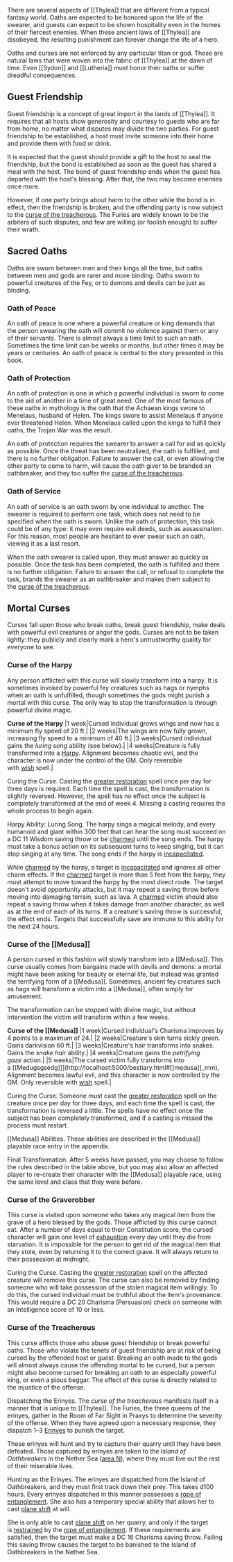 There are several aspects of [[Thylea]] that are different from a typical fantasy world. Oaths are expected to be honored upon the life of the swearer, and guests can expect to be shown hospitality even in the homes of their fiercest enemies. When these ancient laws of [[Thylea]] are disobeyed, the resulting punishment can forever change the life of a hero.

Oaths and curses are not enforced by any particular titan or god. These are natural laws that were woven into the fabric of [[Thylea]] at the dawn of time. Even [[Sydon]] and [[Lutheria]] must honor their oaths or suffer dreadful consequences.

## Guest Friendship
Guest friendship is a concept of great import in the lands of [[Thylea]]. It requires that all hosts show generosity and courtesy to guests who are far from home, no matter what disputes may divide the two parties. For guest friendship to be established, a host must invite someone into their home and provide them with food or drink.

It is expected that the guest should provide a gift to the host to seal the friendship, but the bond is established as soon as the guest has shared a meal with the host. The bond of guest friendship ends when the guest has departed with the host's blessing. After that, the two may become enemies once more.

However, if one party brings about harm to the other while the bond is in effect, then the friendship is broken, and the offending party is now subject to the [curse of the treacherous](http://localhost:5000/rewards.html#curse%20of%20the%20treacherous_arcanumworldsodysseyofthedragonlords). The Furies are widely known to be the arbiters of such disputes, and few are willing (or foolish enough) to suffer their wrath.

## Sacred Oaths
Oaths are sworn between men and their kings all the time, but oaths between men and gods are rarer and more binding. Oaths sworn to powerful creatures of the Fey, or to demons and devils can be just as binding.

### Oath of Peace
An oath of peace is one where a powerful creature or king demands that the person swearing the oath will commit no violence against them or any of their servants. There is almost always a time limit to such an oath. Sometimes the time limit can be weeks or months, but other times it may be years or centuries. An oath of peace is central to the story presented in this book.

### Oath of Protection
An oath of protection is one in which a powerful individual is sworn to come to the aid of another in a time of great need. One of the most famous of these oaths in mythology is the oath that the Achaean kings swore to Menelaus, husband of Helen. The kings swore to assist Menelaus if anyone ever threatened Helen. When Menelaus called upon the kings to fulfill their oaths, the Trojan War was the result.

An oath of protection requires the swearer to answer a call for aid as quickly as possible. Once the threat has been neutralized, the oath is fulfilled, and there is no further obligation. Failure to answer the call, or even allowing the other party to come to harm, will cause the oath giver to be branded an oathbreaker, and they too suffer the [curse of the treacherous](http://localhost:5000/rewards.html#curse%20of%20the%20treacherous_arcanumworldsodysseyofthedragonlords).

### Oath of Service
An oath of service is an oath sworn by one individual to another. The swearer is required to perform one task, which does not need to be specified when the oath is sworn. Unlike the oath of protection, this task could be of any type: it may even require evil deeds, such as assassination. For this reason, most people are hesitant to ever swear such an oath, viewing it as a last resort.

When the oath swearer is called upon, they must answer as quickly as possible. Once the task has been completed, the oath is fulfilled and there is no further obligation. Failure to answer the call, or refusal to complete the task, brands the swearer as an oathbreaker and makes them subject to the [curse of the treacherous](http://localhost:5000/rewards.html#curse%20of%20the%20treacherous_arcanumworldsodysseyofthedragonlords).

## Mortal Curses
Curses fall upon those who break oaths, break guest friendship, make deals with powerful evil creatures or anger the gods. Curses are not to be taken lightly: they publicly and clearly mark a hero's untrustworthy quality for everyone to see.

### Curse of the Harpy
Any person afflicted with this curse will slowly transform into a harpy. It is sometimes invoked by powerful fey creatures such as hags or nymphs when an oath is unfulfilled, though sometimes the gods might punish a mortal with this curse. The only way to stop the transformation is through powerful divine magic.

**Curse of the Harpy**
|1 week|Cursed individual grows wings and now has a minimum fly speed of 20 ft.|
|2 weeks|The wings are now fully grown, increasing fly speed to a minimum of 40 ft.|
|3 weeks|Cursed individual gains the _luring song_ ability (see below).|
|4 weeks|Creature is fully transformed into a [Harpy](http://localhost:5000/bestiary.html#harpy_arcanumworldsodysseyofthedragonlords). Alignment becomes chaotic evil, and the character is now under the control of the GM. Only reversible with [wish](http://localhost:5000/spells.html#wish_phb) spell.|

Curing the Curse. Casting the [greater restoration](http://localhost:5000/spells.html#greater%20restoration_phb) spell once per day for three days is required. Each time the spell is cast, the transformation is slightly reversed. However, the spell has no effect once the subject is completely transformed at the end of week 4. Missing a casting requires the whole process to begin again.

Harpy Ability: Luring Song. The harpy sings a magical melody, and every humanoid and giant within 300 feet that can hear the song must succeed on a DC 11 Wisdom saving throw or be [charmed](http://localhost:5000/conditionsdiseases.html#charmed_phb) until the song ends. The harpy must take a bonus action on its subsequent turns to keep singing, but it can stop singing at any time. The song ends if the harpy is [incapacitated](http://localhost:5000/conditionsdiseases.html#incapacitated_phb).

While [charmed](http://localhost:5000/conditionsdiseases.html#charmed_phb) by the harpy, a target is [incapacitated](http://localhost:5000/conditionsdiseases.html#incapacitated_phb) and ignores all other charm effects. If the [charmed](http://localhost:5000/conditionsdiseases.html#charmed_phb) target is more than 5 feet from the harpy, they must attempt to move toward the harpy by the most direct route. The target doesn't avoid opportunity attacks, but it may repeat a saving throw before moving into damaging terrain, such as lava. A [charmed](http://localhost:5000/conditionsdiseases.html#charmed_phb) victim should also repeat a saving throw when it takes damage from another character, as well as at the end of each of its turns. If a creature's saving throw is successful, the effect ends. Targets that successfully save are immune to this ability for the next 24 hours.

### Curse of the [[Medusa]]
A person cursed in this fashion will slowly transform into a [[Medusa]]. This curse usually comes from bargains made with devils and demons: a mortal might have been asking for beauty or eternal life, but instead was granted the terrifying form of a [[Medusa]]. Sometimes, ancient fey creatures such as hags will transform a victim into a [[Medusa]], often simply for amusement.

The transformation can be stopped with divine magic, but without intervention the victim will transform within a few weeks.

**Curse of the [[Medusa]]**
|1 week|Cursed individual's Charisma improves by 4 points to a maximum of 24.|
|2 weeks|Creature's skin turns sickly green. Gains darkvision 60 ft.|
|3 weeks|Creature's hair transforms into snakes. Gains the _snake hair_ ability.|
|4 weeks|Creature gains the _petrifying gaze_ action.|
|5 weeks|The cursed victim fully transforms into a [[Medugsgsedg]]](http://localhost:5000/bestiary.html#[[medusa]]_mm), Alignment becomes lawful evil, and this character is now controlled by the GM. Only reversible with [wish](http://localhost:5000/spells.html#wish_phb) spell.|

Curing the Curse. Someone must cast the [greater restoration](http://localhost:5000/spells.html#greater%20restoration_phb) spell on the creature once per day for three days, and each time the spell is cast, the transformation is reversed a little. The spells have no effect once the subject has been completely transformed, and if a casting is missed the process must restart.

[[Medusa]] Abilities. These abilities are described in the [[Medusa]] playable race entry in the appendix.

Final Transformation. After 5 weeks have passed, you may choose to follow the rules described in the table above, but you may also allow an affected player to re-create their character with the [[Medusa]] playable race, using the same level and class that they were before.

### Curse of the Graverobber
This curse is visited upon someone who takes any magical item from the grave of a hero blessed by the gods. Those afflicted by this curse cannot eat. After a number of days equal to their Constitution score, the cursed character will gain one level of [exhaustion](http://localhost:5000/conditionsdiseases.html#exhaustion_phb) every day until they die from starvation. It is impossible for the person to get rid of the magical item that they stole, even by returning it to the correct grave. It will always return to their possession at midnight.

Curing the Curse. Casting the [greater restoration](http://localhost:5000/spells.html#greater%20restoration_phb) spell on the affected creature will remove this curse. The curse can also be removed by finding someone who will take possession of the stolen magical item willingly. To do this, the cursed individual must be truthful about the item's provenance. This would require a DC 20 Charisma (Persuasion) check on someone with an Intelligence score of 10 or less.

### Curse of the Treacherous
This curse afflicts those who abuse guest friendship or break powerful oaths. Those who violate the tenets of guest friendship are at risk of being cursed by the offended host or guest. Breaking an oath made to the gods will almost always cause the offending mortal to be cursed, but a person might also become cursed for breaking an oath to an especially powerful king, or even a pious beggar. The effect of this curse is directly related to the injustice of the offense.

Dispatching the Erinyes. The _curse of the treacherous_ manifests itself in a manner that is unique to [[Thylea]]. The Furies, the three queens of the erinyes, gather in the Room of Far Sight in Praxys to determine the severity of the offense. When they have agreed upon a necessary response, they dispatch 1–3 [Erinyes](http://localhost:5000/bestiary.html#erinyes_mm) to punish the target.

These erinyes will hunt and try to capture their quarry until they have been defeated. Those captured by erinyes are taken to the _Island of Oathbreakers_ in the Nether Sea ([area N](http://localhost:5000/adventure.html#arcanumworldsodysseyofthedragonlords,10,n5.%20island%20of%20the%20oathbreakers,0)), where they must live out the rest of their miserable lives.

Hunting as the Erinyes. The erinyes are dispatched from the Island of Oathbreakers, and they must first track down their prey. This takes d100 hours. Every erinyes dispatched in this manner possesses a [rope of entanglement](http://localhost:5000/items.html#rope%20of%20entanglement_dmg). She also has a temporary special ability that allows her to cast [plane shift](http://localhost:5000/spells.html#plane%20shift_phb) at will.

She is only able to cast [plane shift](http://localhost:5000/spells.html#plane%20shift_phb) on her quarry, and only if the target is [restrained](http://localhost:5000/conditionsdiseases.html#restrained_phb) by the [rope of entanglement](http://localhost:5000/items.html#rope%20of%20entanglement_dmg). If these requirements are satisfied, then the target must make a DC 16 Charisma saving throw. Failing this saving throw causes the target to be banished to the Island of Oathbreakers in the Nether Sea.